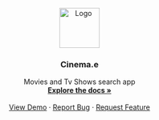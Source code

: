 <br />
<div align="center">
  <a href="https://github.com/Sushajkhan/Screen">
    <img src="assets/cinema.png" alt="Logo" width="80" height="80">
  </a>

  <h3 align="center">Cinema.e</h3>

  <p align="center">
   Movies and Tv Shows search app
    <br />
    <a href="https://github.com/Sushajkhan/Screen"><strong>Explore the docs »</strong></a>
    <br />
    <br />
    <a href="https://screen-mauve.vercel.app/">View Demo</a>
    ·
    <a href="https://github.com/Sushajkhan/Screee/issues">Report Bug</a>
    ·
    <a href="https://github.com/Sushajkhan/Scree/issues">Request Feature</a>
  </p>
</div>
